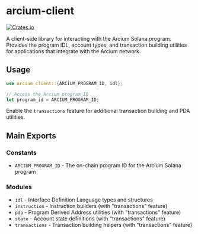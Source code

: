 # arcium-client

[![Crates.io](https://img.shields.io/crates/v/arcium-client.svg)](https://crates.io/crates/arcium-client)

A client-side library for interacting with the Arcium Solana program. Provides the program IDL, account types, and transaction building utilities for applications that integrate with the Arcium network.

## Usage

```rust
use arcium_client::{ARCIUM_PROGRAM_ID, idl};

// Access the Arcium program ID
let program_id = ARCIUM_PROGRAM_ID;
```

Enable the `transactions` feature for additional transaction building and PDA utilities.

## Main Exports

### Constants

- `ARCIUM_PROGRAM_ID` - The on-chain program ID for the Arcium Solana program

### Modules

- `idl` - Interface Definition Language types and structures
- `instruction` - Instruction builders (with "transactions" feature)
- `pda` - Program Derived Address utilities (with "transactions" feature)
- `state` - Account state definitions (with "transactions" feature)
- `transactions` - Transaction building helpers (with "transactions" feature)
